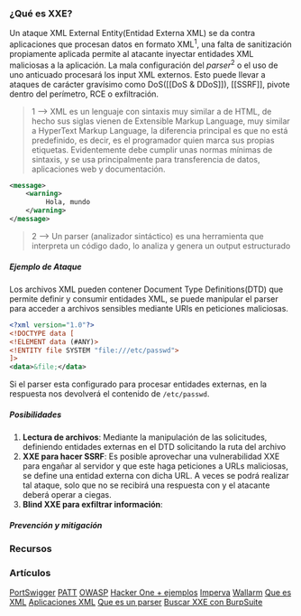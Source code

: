 ### ¿Qué es XXE?
Un ataque XML External Entity(Entidad Externa XML) se da contra aplicaciones que procesan datos en formato XML$^1$, una falta de sanitización propiamente aplicada permite al atacante inyectar entidades XML maliciosas a la aplicación. La mala configuración del *parser*$^2$ o el uso de uno anticuado procesará los input XML externos.
Esto puede llevar a ataques de carácter gravísimo como DoS([[DoS & DDoS]]), [[SSRF]], pivote dentro del perímetro, RCE o exfiltración.
> 1 --> XML es un lenguaje con sintaxis muy similar a de HTML, de hecho sus siglas vienen de Extensible Markup Language, muy similar a HyperText Markup Language, la diferencia principal es que no está predefinido, es decir, es el programador quien marca sus propias etiquetas.
> Evidentemente debe cumplir unas normas mínimas de sintaxis, y se usa principalmente para transferencia de datos, aplicaciones web y documentación.
```XML
<message>
    <warning>
         Hola, mundo
    </warning>
</message>
```
> 2 --> Un parser (analizador sintáctico) es una herramienta que interpreta un código dado, lo analiza y genera un output estructurado
##### Ejemplo de Ataque
Los archivos XML pueden contener Document Type Definitions(DTD) que permite definir y consumir entidades XML, se puede manipular el parser para acceder a archivos sensibles mediante URIs en peticiones maliciosas.
```xml
<?xml version="1.0"?>
<!DOCTYPE data [
<!ELEMENT data (#ANY)>
<!ENTITY file SYSTEM "file:///etc/passwd">
]>
<data>&file;</data>
```
Si el parser esta configurado para procesar entidades externas, en la respuesta nos devolverá el contenido de `/etc/passwd`.
##### Posibilidades
1. **Lectura de archivos**: Mediante la manipulación de las solicitudes, definiendo entidades externas en el DTD solicitando la ruta del archivo
2. **XXE para hacer SSRF**: Es posible aprovechar una vulnerabilidad XXE para engañar al servidor y que este haga peticiones a URLs maliciosas, se define una entidad externa con dicha URL. A veces se podrá realizar tal ataque, solo que no se recibirá una respuesta con y el atacante deberá operar a ciegas.
3. **Blind XXE para exfiltrar información**:
##### Prevención y mitigación
### Recursos
### Artículos
[PortSwigger](https://portswigger.net/web-security/xxe)
[PATT](https://github.com/swisskyrepo/PayloadsAllTheThings/tree/master/XXE%20Injection)
[OWASP](https://owasp.org/www-community/vulnerabilities/XML_External_Entity_(XXE)_Processing)
[Hacker One + ejemplos](https://www.hackerone.com/knowledge-center/xxe-complete-guide-impact-examples-and-prevention)
[Imperva](https://www.imperva.com/learn/application-security/xxe-xml-external-entity/)
[Wallarm](https://lab.wallarm.com/what/a4-entidades-externas-xml-xxe/?lang=es)
[Que es XML](https://developer.mozilla.org/es/docs/Web/XML/Guides/XML_introduction)
[Aplicaciones XML](https://developer.mozilla.org/es/docs/Web/XML/Guides/XML_introduction)
[Que es un parser](https://www.arimetrics.com/glosario-digital/analizador-sintactico-parser)
[Buscar XXE con BurpSuite](https://youtu.be/99_eeZ-x_7E)
